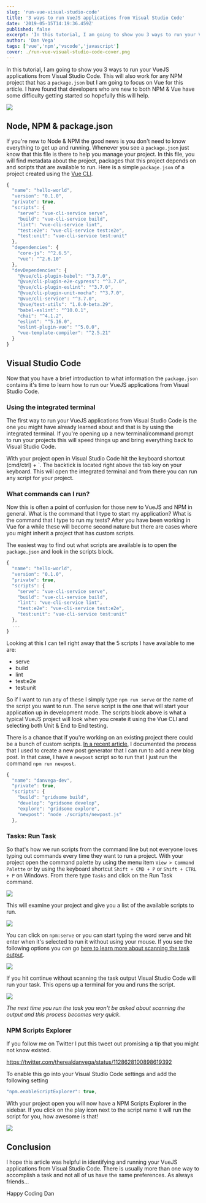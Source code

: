 ```yaml
---
slug: 'run-vue-visual-studio-code'
title: '3 ways to run VueJS applications from Visual Studio Code'
date: '2019-05-15T14:19:36.459Z'
published: false
excerpt: 'In this tutorial, I am going to show you 3 ways to run your VueJS applications from Visual Studio Code. '
author: 'Dan Vega'
tags: ['vue','npm','vscode','javascript']
cover: ./run-vue-visual-studio-code-cover.png
---
```



In this tutorial, I am going to show you 3 ways to run your VueJS applications from Visual Studio Code. This will also work for any NPM project that has a `package.json` but I am going to focus on Vue for this article. I have found that developers who are new to both NPM & Vue have some difficulty getting started so hopefully this will help.

![](./2019-05-15_07-33-46-8ad84b96-bc16-4d6e-902b-aa83d9fac58e.png)

## Node, NPM & package.json

If you're new to Node & NPM the good news is you don't need to know everything to get up and running. Whenever you see a `package.json` just know that this file is there to help you manage your project. In this file, you will find metadata about the project, packages that this project depends on and scripts that are available to run. Here is a simple `package.json` of a project created using the [Vue CLI](https://cli.vuejs.org/).

```javascript
{
  "name": "hello-world",
  "version": "0.1.0",
  "private": true,
  "scripts": {
    "serve": "vue-cli-service serve",
    "build": "vue-cli-service build",
    "lint": "vue-cli-service lint",
    "test:e2e": "vue-cli-service test:e2e",
    "test:unit": "vue-cli-service test:unit"
  },
  "dependencies": {
    "core-js": "^2.6.5",
    "vue": "^2.6.10"
  },
  "devDependencies": {
    "@vue/cli-plugin-babel": "^3.7.0",
    "@vue/cli-plugin-e2e-cypress": "^3.7.0",
    "@vue/cli-plugin-eslint": "^3.7.0",
    "@vue/cli-plugin-unit-mocha": "^3.7.0",
    "@vue/cli-service": "^3.7.0",
    "@vue/test-utils": "1.0.0-beta.29",
    "babel-eslint": "^10.0.1",
    "chai": "^4.1.2",
    "eslint": "^5.16.0",
    "eslint-plugin-vue": "^5.0.0",
    "vue-template-compiler": "^2.5.21"
  }
}
```

## Visual Studio Code

Now that you have a brief introduction to what information the `package.json` contains it's time to learn how to run our VueJS applications from Visual Studio Code.

### Using the integrated terminal

The first way to run your VueJS applications from Visual Studio Code is the one you might have already learned about and that is by using the integrated terminal. If you're opening up a new terminal/command prompt to run your projects this will speed things up and bring everything back to Visual Studio Code.

With your project open in Visual Studio Code hit the keyboard shortcut (cmd/ctrl) + `. The backtick is located right above the tab key on your keyboard. This will open the integrated terminal and from there you can run any script for your project.

### What commands can I run?

Now this is often a point of confusion for those new to VueJS and NPM in general. What is the command that I type to start my application? What is the command that I type to run my tests? After you have been working in Vue for a while these will become second nature but there are cases where you might inherit a project that has custom scripts.

The easiest way to find out what scripts are available is to open the `package.json` and look in the scripts block.

```javascript
{
  "name": "hello-world",
  "version": "0.1.0",
  "private": true,
  "scripts": {
    "serve": "vue-cli-service serve",
    "build": "vue-cli-service build",
    "lint": "vue-cli-service lint",
    "test:e2e": "vue-cli-service test:e2e",
    "test:unit": "vue-cli-service test:unit"
  },
  ...
}
```

Looking at this I can tell right away that the 5 scripts I have available to me are:

- serve
- build
- lint
- test:e2e
- test:unit

So if I want to run any of these I simply type `npm run serve` or the name of the script you want to run. The serve script is the one that will start your application up in development mode. The scripts block above is what a typical VueJS project will look when you create it using the Vue CLI and selecting both Unit & End to End testing.

There is a chance that if you're working on an existing project there could be a bunch of custom scripts. [In a recent article](https://www.danvega.dev/blog/2019/04/23/gridsome-blog-post-generator), I documented the process that I used to create a new post generator that I can run to add a new blog post. In that case, I have a `newpost` script so to run that I just run the command `npm run newpost`.

```javascript
{
  "name": "danvega-dev",
  "private": true,
  "scripts": {
    "build": "gridsome build",
    "develop": "gridsome develop",
    "explore": "gridsome explore",
    "newpost": "node ./scripts/newpost.js"
  },
```

### Tasks: Run Task

So that's how we run scripts from the command line but not everyone loves typing out commands every time they want to run a project. With your project open the command palette by using the menu item `View > Command Palette` or by using the keyboard shortcut `Shift + CMD + P` or `Shift + CTRL + P` on Windows. From there type `Tasks` and click on the Run Task command.

![](./2019-05-15_09-41-08-caa0581d-abfc-4bf2-9693-907857c6bb79.png)

This will examine your project and give you a list of the available scripts to run.

![](./2019-05-15_09-44-31-d411391e-3095-46a9-bdbc-4842f3950d12.png)

You can click on `npm:serve` or you can start typing the word serve and hit enter when it's selected to run it without using your mouse. If you see the following options you can go [here to learn more about scanning the task output](https://code.visualstudio.com/docs/editor/tasks#vscode).

![](./2019-05-15_09-46-03-ff4e4351-a423-4916-80e6-b2d561204651.png)

If you hit continue without scanning the task output Visual Studio Code will run your task. This opens up a terminal for you and runs the script.

![](./2019-05-15_09-49-10-c43e1838-3da5-4b05-9dc8-0b11cf078a4f.png)

*The next time you run the task you won't be asked about scanning the output and this process becomes very quick*.

### NPM Scripts Explorer

If you follow me on Twitter I put this tweet out promising a tip that you might not know existed.

https://twitter.com/therealdanvega/status/1128628100898619392

To enable this go into your Visual Studio Code settings and add the following setting

```javascript
"npm.enableScriptExplorer": true,
```

With your project open you will now have a NPM Scripts Explorer in the sidebar. If you click on the play icon next to the script name it will run the script for you, how awesome is that!

![](./2019-05-15_09-57-14-84d9686f-8bf7-4263-b31a-ed5d7af74d62.png)

## Conclusion

I hope this article was helpful in identifying and running your VueJS applications from Visual Studio Code. There is usually more than one way to accomplish a task and not all of us have the same preferences. As always friends...

Happy Coding
Dan
